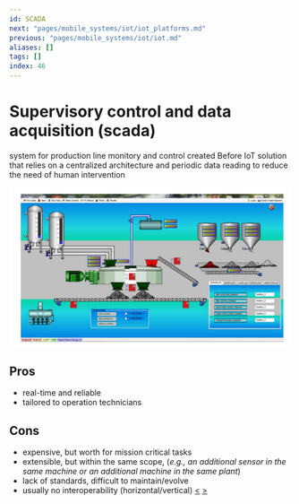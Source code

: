```yaml
---
id: SCADA
next: "pages/mobile_systems/iot/iot_platforms.md"
previous: "pages/mobile_systems/iot/iot.md"
aliases: []
tags: []
index: 46
---
```


# Supervisory control and data acquisition (scada)

system for production line monitory and control created Before IoT solution that relies on a centralized architecture and periodic data reading to reduce the need of human intervention

![](assets/mobile_systems/Pasted%20image%2020240611151503.png)

## Pros

- real-time and reliable
- tailored to operation technicians

## Cons

- expensive, but worth for mission critical tasks
- extensible, but within the same scope, (*e.g., an additional sensor in the same machine or an additional machine in the same plant*)
- lack of standards, difficult to maintain/evolve
- usually no interoperability (horizontal/vertical)
[<](pages/mobile_systems/iot/iot.md) [>](pages/mobile_systems/iot/iot_platforms.md)
